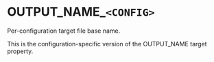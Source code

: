   

# OUTPUT_NAME_```<CONFIG>```  
Per-configuration target file base name.  

This is the configuration-specific version of the OUTPUT_NAME
target property.  

